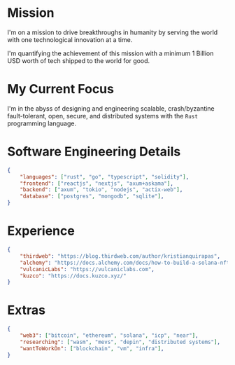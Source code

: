 # Mission
I'm on a mission to drive breakthroughs in humanity by serving the world with one technological innovation at a time.

I'm quantifying the achievement of this mission with a minimum 1 Billion USD worth of tech shipped to the world for good.

# My Current Focus
I'm in the abyss of designing and engineering scalable, crash/byzantine fault-tolerant, open, secure, and distributed systems with the `Rust` programming language.

# Software Engineering Details
```json
{
    "languages": ["rust", "go", "typescript", "solidity"],
    "frontend": ["reactjs", "nextjs", "axum+askama"],
    "backend": ["axum", "tokio", "nodejs", "actix-web"],
    "database": ["postgres", "mongodb", "sqlite"],
}
```
# Experience
```json
{
    "thirdweb": "https://blog.thirdweb.com/author/kristianquirapas",
    "alchemy": "https://docs.alchemy.com/docs/how-to-build-a-solana-nft-collection",
    "vulcanicLabs": "https://vulcaniclabs.com",
    "kuzco": "https://docs.kuzco.xyz/"
}
```

# Extras
```json
{
    "web3": ["bitcoin", "ethereum", "solana", "icp", "near"],
    "researching": ["wasm", "mevs", "depin", "distributed systems"],
    "wantToWorkOn": ["blockchain", "vm", "infra"],
}
```
